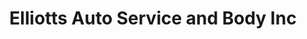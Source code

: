 ---
title: "Elliotts Auto Service and Body Inc"
url: /woodford/elliotts-auto-service-and-body-inc/
shop: car repair
---